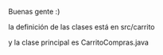 Buenas gente :)  

la definición de las clases está en src/carrito  

y la clase principal es CarritoCompras.java

